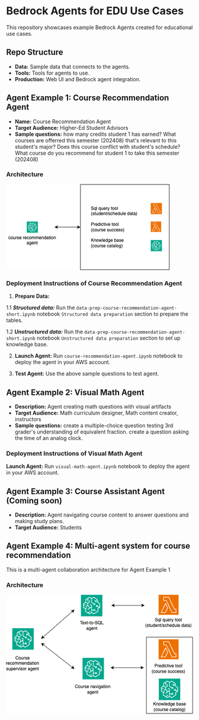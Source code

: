# Bedrock Agents for EDU Use Cases

This repository showcases example Bedrock Agents created for educational use cases.

## Repo Structure

- **Data:** Sample data that connects to the agents.
- **Tools:** Tools for agents to use.
- **Production:** Web UI and Bedrock agent integration.

## Agent Example 1: Course Recommendation Agent

- **Name:** Course Recommendation Agent
- **Target Audience:** Higher-Ed Student Advisors
- **Sample questions:** how many credits student 1 has earned? What courses are offerred this semester (202408) that's relevant to this student's major? Does this course conflict with student's schedule? What course do you recommend for student 1 to take this semester (202408) 

### Architecture

![Course Recommendation Agent Architecture](image/course-recommendation-agent.png)

### Deployment Instructions of Course Recommendation Agent

1. **Prepare Data:** 

1.1 ***Structured data:*** Run the `data-prep-course-recommendation-agent-short.ipynb` notebook `Structured data preparation` section to prepare the tables.

1.2 ***Unstructured data:*** Run the `data-prep-course-recommendation-agent-short.ipynb` notebook `Unstructured data preparation` section to set up knowledge base.

2. **Launch Agent:** Run `course-recommendation-agent.ipynb` notebook to deploy the agent in your AWS account.

3. **Test Agent:** Use the above sample questions to test agent.

## Agent Example 2: Visual Math Agent
- **Description:** Agent creating math questions with visual artifacts
- **Target Audience:** Math curriculum designer, Math content creator, instructors
- **Sample questions:** create a multiple-choice question testing 3rd grader's understanding of equivalent fraction. create a question asking the time of an analog clock.

### Deployment Instructions of Visual Math Agent

**Launch Agent:** Run `visual-math-agent.ipynb` notebook to deploy the agent in your AWS account. 

## Agent Example 3: Course Assistant Agent (Coming soon)
- **Description:** Agent navigating course content to answer questions and making study plans.
- **Target Audience:** Students

## Agent Example 4: Multi-agent system for course recommendation
This is a multi-agent collaboration architecture for Agent Example 1
### Architecture

![Course Recommendation Agent Architecture](image/course-recommendation-multi-agent.png)
